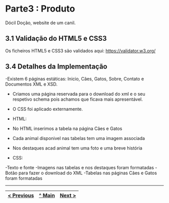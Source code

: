 # Parte3 : Produto

Dócil Doção, website de um canil.

## 3.1 Validação do HTML5 e CSS3 

Os ficheiros HTML5 e CSS3 são validados aqui: https://validator.w3.org/

## 3.4 Detalhes da Implementação
-Existem 6 páginas estáticas: Inicio, Cães, Gatos, Sobre, Contato e Documentos XML e XSD.
- Criamos uma página reservada para o download do xml e o seu respetivo schema pois achamos que ficava mais apresentável.
- O CSS foi aplicado externamente.
  
- HTML:
  
- No HTML inserimos a tabela na página Cães e Gatos
- Cada animal disponivel nas tabelas tem uma imagem associada
- Nos destaques acad animal tem uma foto e uma breve história
  
- CSS:
  
-Texto e fonte
-Imagens nas tabelas e nos destaques foram formatadas
-Botão para fazer o download do XML
-Tabelas nas páginas Cães e Gatos foram formatadas
  

---
[< Previous](Parte2.md) | [^ Main](../../../) | [Next >](TI.pdf)
:--- | :---: | ---: 
